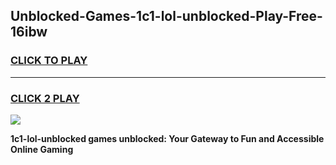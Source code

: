 
## Unblocked-Games-1c1-lol-unblocked-Play-Free-16ibw
<h3>
<a href="https://premium76.site?title=1c1-lol-unblocked&ref=20M">CLICK TO PLAY</a></h3>
<hr>

<h3>
<a href="https://premium76.site?title=1c1-lol-unblocked&ref=20M">CLICK 2 PLAY</a>
  
</h3>

<a href="https://premium76.site?title=1c1-lol-unblocked&ref=19M"><img src="https://clearcache.store/games.png"></a>


**1c1-lol-unblocked games unblocked: Your Gateway to Fun and Accessible Online Gaming**
